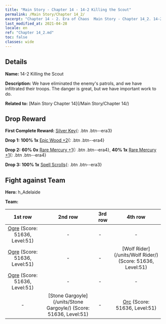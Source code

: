 ```yaml
---
title: "Main Story - Chapter 14 - 14-2 Killing the Scout"
permalink: /Main Story/Chapter 14_2/
excerpt: "Chapter 14 - 2. Era of Chaos  Main Story - Chapter 14_2. 14-2 Killing the Scout"
last_modified_at: 2021-04-28
locale: en
ref: "Chapter 14_2.md"
toc: false
classes: wide
---
```


## Details

 **Name:** 14-2 Killing the Scout

 **Description:** We have eliminated the enemy's patrols, and we have infiltrated their troops. The danger is great, but we have important work to do.

 **Related to:** [Main Story Chapter 14](/Main Story/Chapter 14/)

## Drop Reward

 **First Complete Reward:** [Silver Key](/Items/con_693/){: .btn .btn--era3}

 **Drop 1:** **100% 1x** [Epic Wood +2](/Items/mat_48/){: .btn .btn--era4}

 **Drop 2:** **60% 0x** [Rare Mercury +1](/Items/mat_42/){: .btn .btn--era4}, **40% 1x** [Rare Mercury +1](/Items/mat_42/){: .btn .btn--era4}

 **Drop 3:** **100% 1x** [Spell Scrolls](/Items/con_694/){: .btn .btn--era3}


## Fight against Team
 **Hero:** h_Adelaide

 **Team:**


  | 1st row | 2nd row | 3rd row | 4th row |
  |:----:|:----:|:----|:----:|
  | [Ogre](/units/Ogre/) (Score: 51636, Level:51)  | - | - | - |
  | [Ogre](/units/Ogre/) (Score: 51636, Level:51)  | - | - | [Wolf Rider](/units/Wolf Rider/) (Score: 51636, Level:51)  |
  | [Ogre](/units/Ogre/) (Score: 51636, Level:51)  | - | - | - |
  | - | [Stone Gargoyle](/units/Stone Gargoyle/) (Score: 51636, Level:51)  | - | [Orc](/units/Orc/) (Score: 51636, Level:51)  |


